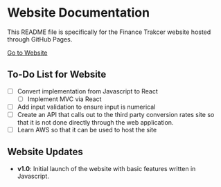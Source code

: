 # Website Documentation

This README file is specifically for the Finance Trakcer website hosted through GitHub Pages.

[Go to Website](https://username.github.io/repository-name)

## To-Do List for Website

- [ ] Convert implementation from Javascript to React
  - [ ] Implement MVC via React
- [ ] Add input validation to ensure input is numerical
- [ ] Create an API that calls out to the third party conversion rates site so that it is not done directly through the web application.
- [ ] Learn AWS so that it can be used to host the site

## Website Updates

- **v1.0**: Initial launch of the website with basic features written in Javascript.
